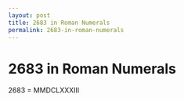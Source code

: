 ```yaml
---
layout: post
title: 2683 in Roman Numerals
permalink: 2683-in-roman-numerals
---
```


# 2683 in Roman Numerals

2683 = MMDCLXXXIII
